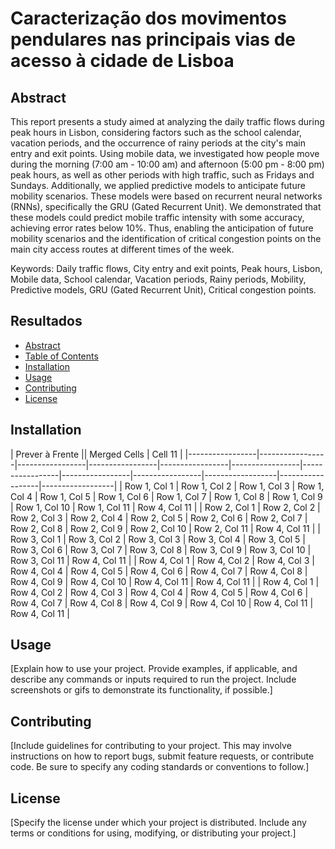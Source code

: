 # Caracterização dos movimentos pendulares nas principais vias de acesso à cidade de Lisboa



## Abstract
This report presents a study aimed at analyzing the daily traffic flows during peak hours in 
Lisbon, considering factors such as the school calendar, vacation periods, and the 
occurrence of rainy periods at the city's main entry and exit points. Using mobile data, we 
investigated how people move during the morning (7:00 am - 10:00 am) and afternoon 
(5:00 pm - 8:00 pm) peak hours, as well as other periods with high traffic, such as Fridays 
and Sundays. Additionally, we applied predictive models to anticipate future mobility 
scenarios. These models were based on recurrent neural networks (RNNs), specifically the 
GRU (Gated Recurrent Unit). We demonstrated that these models could predict mobile 
traffic intensity with some accuracy, achieving error rates below 10%. Thus, enabling the 
anticipation of future mobility scenarios and the identification of critical congestion points 
on the main city access routes at different times of the week.

Keywords: Daily traffic flows, City entry and exit points, Peak hours, Lisbon, Mobile data, 
School calendar, Vacation periods, Rainy periods, Mobility, Predictive models, GRU 
(Gated Recurrent Unit), Critical congestion points.

## Resultados

  - [Abstract](#abstract)
  - [Table of Contents](#table-of-contents)
  - [Installation](#installation)
  - [Usage](#usage)
  - [Contributing](#contributing)
  - [License](#license)

## Installation
| Prever à Frente || <td colspan="11">Merged Cells</td> | Cell 11   |
|-----------------|-----------------|-----------------|-----------------|-----------------|-----------------|-----------------|-----------------|-----------------|------------------|------------------|------------------|
| Row 1, Col 1    | Row 1, Col 2    | Row 1, Col 3    | Row 1, Col 4    | Row 1, Col 5    | Row 1, Col 6    | Row 1, Col 7    | Row 1, Col 8    | Row 1, Col 9    | Row 1, Col 10    | Row 1, Col 11    | Row 4, Col 11    |
| Row 2, Col 1    | Row 2, Col 2    | Row 2, Col 3    | Row 2, Col 4    | Row 2, Col 5    | Row 2, Col 6    | Row 2, Col 7    | Row 2, Col 8    | Row 2, Col 9    | Row 2, Col 10    | Row 2, Col 11    | Row 4, Col 11    |
| Row 3, Col 1    | Row 3, Col 2    | Row 3, Col 3    | Row 3, Col 4    | Row 3, Col 5    | Row 3, Col 6    | Row 3, Col 7    | Row 3, Col 8    | Row 3, Col 9    | Row 3, Col 10    | Row 3, Col 11    | Row 4, Col 11    |
| Row 4, Col 1    | Row 4, Col 2    | Row 4, Col 3    | Row 4, Col 4    | Row 4, Col 5    | Row 4, Col 6    | Row 4, Col 7    | Row 4, Col 8    | Row 4, Col 9    | Row 4, Col 10    | Row 4, Col 11    | Row 4, Col 11    |
| Row 4, Col 1    | Row 4, Col 2    | Row 4, Col 3    | Row 4, Col 4    | Row 4, Col 5    | Row 4, Col 6    | Row 4, Col 7    | Row 4, Col 8    | Row 4, Col 9    | Row 4, Col 10    | Row 4, Col 11    | Row 4, Col 11    |


## Usage
[Explain how to use your project. Provide examples, if applicable, and describe any commands or inputs required to run the project. Include screenshots or gifs to demonstrate its functionality, if possible.]

## Contributing
[Include guidelines for contributing to your project. This may involve instructions on how to report bugs, submit feature requests, or contribute code. Be sure to specify any coding standards or conventions to follow.]

## License
[Specify the license under which your project is distributed. Include any terms or conditions for using, modifying, or distributing your project.]
